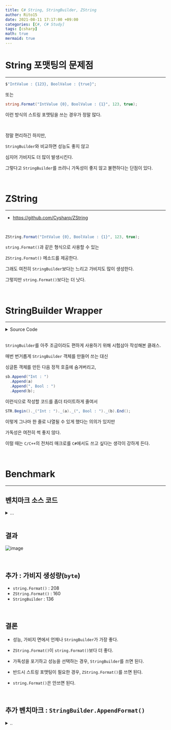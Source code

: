 ```yaml
---
title: C# String, StringBuilder, ZString
author: Rito15
date: 2021-08-11 17:17:00 +09:00
categories: [C#, C# Study]
tags: [csharp]
math: true
mermaid: true
---
```


# String 포맷팅의 문제점
---

```cs
$"IntValue : {123}, BoolValue : {true}";
```

또는

```cs
string.Format("IntValue {0}, BoolValue : {1}", 123, true);
```

이런 방식의 스트링 포맷팅을 쓰는 경우가 정말 많다.

<br>

정말 편리하긴 하지만,

`StringBuilder`와 비교하면 성능도 좋지 않고

심지어 가비지도 더 많이 발생시킨다.

그렇다고 `StringBuilder`를 쓰려니 가독성이 좋지 않고 불편하다는 단점이 있다.

<br>



# ZString
---

- <https://github.com/Cysharp/ZString>

<br>

```cs
ZString.Format("IntValue {0}, BoolValue : {1}", 123, true);
```

`string.Format()`과 같은 형식으로 사용할 수 있는

`ZString.Format()` 메소드를 제공한다.

그래도 여전히 `StringBuilder`보다는 느리고 가비지도 많이 생성한다.

그렇지만 `string.Format()`보다는 더 낫다.

<br>


# StringBuilder Wrapper
---

<details>
<summary markdown="span"> 
Source Code
</summary>

```cs
public class STR
{
    private static readonly STR singleton = new STR();
    private readonly StringBuilder sb = new StringBuilder(100);

    private STR() { }

    public static STR Begin()
    {
        singleton.sb.Clear();
        return singleton;
    }

    public STR _(string value) { sb.Append(value); return this; }
    public STR _(bool value)   { sb.Append(value); return this; }
    public STR _(byte value)   { sb.Append(value); return this; }
    public STR _(short value)  { sb.Append(value); return this; }
    public STR _(ushort value) { sb.Append(value); return this; }
    public STR _(int value)    { sb.Append(value); return this; }
    public STR _(uint value)   { sb.Append(value); return this; }
    public STR _(float value)  { sb.Append(value); return this; }
    public STR _(double value) { sb.Append(value); return this; }

    public string End()
    {
        return sb.ToString();
    }
}
```

</details>

<br>

`StringBuilder`를 아주 조금이라도 편하게 사용하기 위해 시험삼아 작성해본 클래스.

매번 번거롭게 `StringBuilder` 객체를 만들어 쓰는 대신

싱글톤 객체를 만든 다음 정적 호출에 숨겨버리고,

```cs
sb.Append("Int : ")
  .Append(a)
  .Append(", Bool : ")
  .Append(b);
```

이런식으로 작성할 코드를 좀더 타이트하게 줄여서

```cs
STR.Begin()._("Int : ")._(a)._(", Bool : ")._(b).End();
```

이렇게 그나마 한 줄로 나열될 수 있게 했다는 의의가 있지만

가독성은 여전히 썩 좋지 않다.

이럴 때는 `C/C++`의 전처리 매크로를 `C#`에서도 쓰고 싶다는 생각이 강하게 든다.

<br>


# Benchmark
---

<!-- ============================= 벤치마크 소스코드 BEGIN ============================ -->

## **벤치마크 소스 코드**

<details>
<summary markdown="span"> 
...
</summary>

```cs
private StringBuilder sb = new StringBuilder(200);
private int intValue = 123;
private bool boolValue = true;
private float floatValue = 1234.567f;

[Benchmark(Baseline = true)]
public string StringFormat_1()
{
    return $"IntValue : {intValue}, BoolValue : {boolValue}, FloatValue : {floatValue}";
}

[Benchmark]
public string StringFormat_2()
{
    return string.Format("IntValue : {0}, BoolValue : {1}, FloatValue : {2}", intValue, boolValue, floatValue);
}

[Benchmark]
public string StringBuilder_()
{
    sb.Clear();
    return sb
        .Append("IntValue : ")
        .Append(intValue)
        .Append(", BoolValue : ")
        .Append(boolValue)
        .Append(", FloatValue : ")
        .Append(floatValue)
        .ToString();
}

[Benchmark]
public string ZString_()
{
    return ZString.Format("IntValue : {0}, BoolValue : {1}, FloatValue : {2}", intValue, boolValue, floatValue);
}

[Benchmark]
public string StringBuilderWrapper()
{
    return STR.Begin()
        ._("IntValue : ")._(intValue)
        ._(", BoolValue : ")._(boolValue)
        ._(", FloatValue : ")._(floatValue)
        .End();
}
```

</details>

<br>

<!-- ============================= 벤치마크 소스코드 END ============================== -->


## **결과**

![image](https://user-images.githubusercontent.com/42164422/129000693-675586b0-537d-4dd5-aad2-dd40f11795fd.png)

<br>

## **추가 : 가비지 생성량(`byte`)**

- `string.Format()` : 208
- `ZString.Format()` : 160
- `StringBuilder` : 136

<br>


## **결론**

- 성능, 가비지 면에서 언제나 `StringBuilder`가 가장 좋다.

- `ZString.Format()`이 `string.Format()`보다 더 좋다.

- 가독성을 포기하고 성능을 선택하는 경우, `StringBuilder`를 쓰면 된다.

- 반드시 스트링 포맷팅이 필요한 경우, `ZString.Format()`를 쓰면 된다.

- `string.Format()`은 안쓰면 된다.

<br>




## **추가 벤치마크 : `StringBuilder.AppendFormat()`**

<details>
<summary markdown="span"> 
..
</summary>

`StringBuilder` 클래스에는 `string.Format()`처럼 스트링을 포맷팅하여 추가하는 `.AppendFormat()` 메소드가 있다.

사용법은 `string.Format()`과 동일하며,

가비지도 `string.Format()`과 동일하게 생성한다.

위와 동일한 조건으로 벤치마크를 진행해보았다.


![image](https://user-images.githubusercontent.com/42164422/129475835-49dcbebe-9647-4d5d-ac12-4ed4aed44124.png)

![image](https://user-images.githubusercontent.com/42164422/129475875-6771cce8-9975-421b-9b28-cee083ae87d3.png)

벤치마크 루프 횟수를 다르게 지정하여 각각 수행했지만,

`string.Format()`과 거의 비슷한 성능이 나오는 것을 확인할 수 있었다.

<br>

- 결론
  - `StringBuilder`는 `.Append()`가 최고다.
  - `StringBuilder.AppendFormat()`은 딱히 쓸 이유가 없다.

</details>






